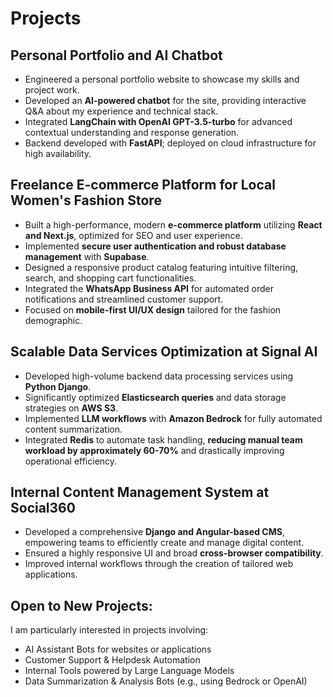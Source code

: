 # Projects

## Personal Portfolio and AI Chatbot
* Engineered a personal portfolio website to showcase my skills and project work.
* Developed an **AI-powered chatbot** for the site, providing interactive Q&A about my experience and technical stack.
* Integrated **LangChain with OpenAI GPT-3.5-turbo** for advanced contextual understanding and response generation.
* Backend developed with **FastAPI**; deployed on cloud infrastructure for high availability.

## Freelance E-commerce Platform for Local Women's Fashion Store
* Built a high-performance, modern **e-commerce platform** utilizing **React and Next.js**, optimized for SEO and user experience.
* Implemented **secure user authentication and robust database management** with **Supabase**.
* Designed a responsive product catalog featuring intuitive filtering, search, and shopping cart functionalities.
* Integrated the **WhatsApp Business API** for automated order notifications and streamlined customer support.
* Focused on **mobile-first UI/UX design** tailored for the fashion demographic.

## Scalable Data Services Optimization at Signal AI
* Developed high-volume backend data processing services using **Python Django**.
* Significantly optimized **Elasticsearch queries** and data storage strategies on **AWS S3**.
* Implemented **LLM workflows** with **Amazon Bedrock** for fully automated content summarization.
* Integrated **Redis** to automate task handling, **reducing manual team workload by approximately 60-70%** and drastically improving operational efficiency.

## Internal Content Management System at Social360
* Developed a comprehensive **Django and Angular-based CMS**, empowering teams to efficiently create and manage digital content.
* Ensured a highly responsive UI and broad **cross-browser compatibility**.
* Improved internal workflows through the creation of tailored web applications.

## Open to New Projects:
I am particularly interested in projects involving:
* AI Assistant Bots for websites or applications
* Customer Support & Helpdesk Automation
* Internal Tools powered by Large Language Models
* Data Summarization & Analysis Bots (e.g., using Bedrock or OpenAI)